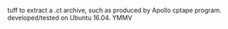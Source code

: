 tuff to extract a .ct archive, such as produced by Apollo cptape program.
developed/tested on Ubuntu 16.04. YMMV

